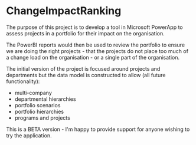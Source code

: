 # ChangeImpactRanking
The purpose of this project is to develop a tool in Microsoft PowerApp to assess projects in a portfolio for their impact on the organisation. 

The PowerBI reports would then be used to review the portfolio to ensure we are doing the right projects - that the projects do not place too much of a change load on the organisation - or a single part of the organisation.

The initial version of the project is focused around projects and departments but the data model is constructed to allow (all future functionality):
 - multi-company
 - departmental hierarchies
 - portfolio scenarios
 - portfolio hierarchies
 - programs and projects


This is a BETA version - I'm happy to provide support for anyone wishing to try the application.

